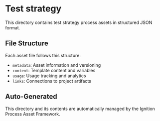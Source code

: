 # Test strategy

This directory contains test strategy process assets in structured JSON format.

## File Structure

Each asset file follows this structure:
- `metadata`: Asset information and versioning
- `content`: Template content and variables  
- `usage`: Usage tracking and analytics
- `links`: Connections to project artifacts

## Auto-Generated

This directory and its contents are automatically managed by the Ignition Process Asset Framework.
